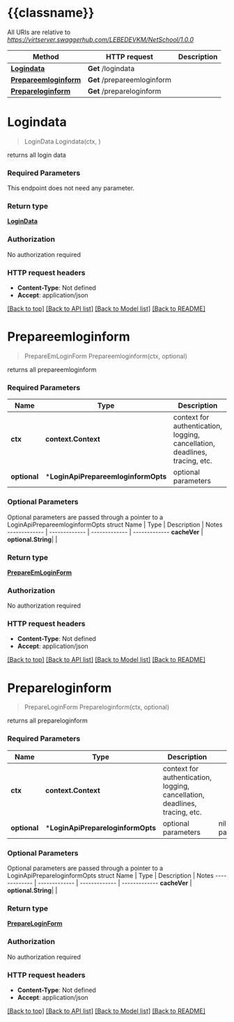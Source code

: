 # {{classname}}

All URIs are relative to *https://virtserver.swaggerhub.com/LEBEDEVKM/NetSchool/1.0.0*

Method | HTTP request | Description
------------- | ------------- | -------------
[**Logindata**](LoginApi.md#Logindata) | **Get** /logindata | 
[**Prepareemloginform**](LoginApi.md#Prepareemloginform) | **Get** /prepareemloginform | 
[**Prepareloginform**](LoginApi.md#Prepareloginform) | **Get** /prepareloginform | 

# **Logindata**
> LoginData Logindata(ctx, )


returns all login data

### Required Parameters
This endpoint does not need any parameter.

### Return type

[**LoginData**](LoginData.md)

### Authorization

No authorization required

### HTTP request headers

 - **Content-Type**: Not defined
 - **Accept**: application/json

[[Back to top]](#) [[Back to API list]](../README.md#documentation-for-api-endpoints) [[Back to Model list]](../README.md#documentation-for-models) [[Back to README]](../README.md)

# **Prepareemloginform**
> PrepareEmLoginForm Prepareemloginform(ctx, optional)


returns all prepareemloginform

### Required Parameters

Name | Type | Description  | Notes
------------- | ------------- | ------------- | -------------
 **ctx** | **context.Context** | context for authentication, logging, cancellation, deadlines, tracing, etc.
 **optional** | ***LoginApiPrepareemloginformOpts** | optional parameters | nil if no parameters

### Optional Parameters
Optional parameters are passed through a pointer to a LoginApiPrepareemloginformOpts struct
Name | Type | Description  | Notes
------------- | ------------- | ------------- | -------------
 **cacheVer** | **optional.String**|  | 

### Return type

[**PrepareEmLoginForm**](PrepareEmLoginForm.md)

### Authorization

No authorization required

### HTTP request headers

 - **Content-Type**: Not defined
 - **Accept**: application/json

[[Back to top]](#) [[Back to API list]](../README.md#documentation-for-api-endpoints) [[Back to Model list]](../README.md#documentation-for-models) [[Back to README]](../README.md)

# **Prepareloginform**
> PrepareLoginForm Prepareloginform(ctx, optional)


returns all prepareloginform

### Required Parameters

Name | Type | Description  | Notes
------------- | ------------- | ------------- | -------------
 **ctx** | **context.Context** | context for authentication, logging, cancellation, deadlines, tracing, etc.
 **optional** | ***LoginApiPrepareloginformOpts** | optional parameters | nil if no parameters

### Optional Parameters
Optional parameters are passed through a pointer to a LoginApiPrepareloginformOpts struct
Name | Type | Description  | Notes
------------- | ------------- | ------------- | -------------
 **cacheVer** | **optional.String**|  | 

### Return type

[**PrepareLoginForm**](PrepareLoginForm.md)

### Authorization

No authorization required

### HTTP request headers

 - **Content-Type**: Not defined
 - **Accept**: application/json

[[Back to top]](#) [[Back to API list]](../README.md#documentation-for-api-endpoints) [[Back to Model list]](../README.md#documentation-for-models) [[Back to README]](../README.md)

